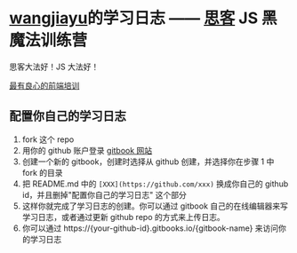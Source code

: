 # [wangjiayu](https://github.com/wangjiayu4657/jsmagic-learning-log/edit/master/README.md)的学习日志 —— [思客](http://sike.io) JS 黑魔法训练营
思客大法好！JS 大法好！

[最有良心的前端培训](sike.io)

## 配置你自己的学习日志
1. fork 这个 repo
2. 用你的 github 账户登录 [gitbook 网站](https://www.gitbook.com/)
3. 创建一个新的 gitbook，创建时选择从 github 创建，并选择你在步骤 1 中 fork 的目录
4. 把 README.md 中的 `[XXX](https://github.com/xxx)` 换成你自己的 github id，并且删掉"配置你自己的学习日志" 这个部分
5. 这样你就完成了学习日志的创建。你可以通过 gitbook 自己的在线编辑器来写学习日志，或者通过更新 github repo 的方式来上传日志。
6. 你可以通过 https://{your-github-id}.gitbooks.io/{gitbook-name} 来访问你的学习日志
